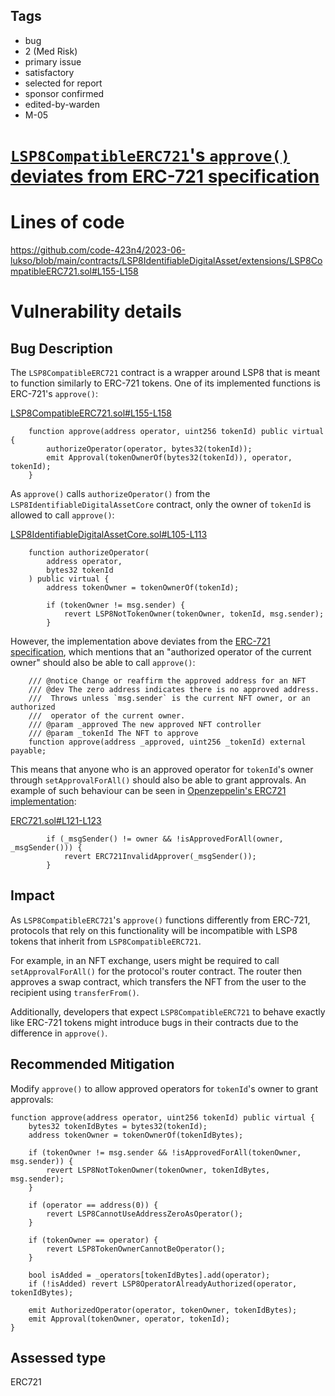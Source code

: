 ## Tags

- bug
- 2 (Med Risk)
- primary issue
- satisfactory
- selected for report
- sponsor confirmed
- edited-by-warden
- M-05

# [`LSP8CompatibleERC721`'s `approve()` deviates from ERC-721 specification](https://github.com/code-423n4/2023-06-lukso-findings/issues/118) 

# Lines of code

https://github.com/code-423n4/2023-06-lukso/blob/main/contracts/LSP8IdentifiableDigitalAsset/extensions/LSP8CompatibleERC721.sol#L155-L158


# Vulnerability details

## Bug Description

The `LSP8CompatibleERC721` contract is a wrapper around LSP8 that is meant to function similarly to ERC-721 tokens. One of its implemented functions is ERC-721's `approve()`:

[LSP8CompatibleERC721.sol#L155-L158](https://github.com/code-423n4/2023-06-lukso/blob/main/contracts/LSP8IdentifiableDigitalAsset/extensions/LSP8CompatibleERC721.sol#L155-L158)

```solidity
    function approve(address operator, uint256 tokenId) public virtual {
        authorizeOperator(operator, bytes32(tokenId));
        emit Approval(tokenOwnerOf(bytes32(tokenId)), operator, tokenId);
    }
```

As `approve()` calls `authorizeOperator()` from the `LSP8IdentifiableDigitalAssetCore` contract, only the owner of `tokenId` is allowed to call `approve()`:

[LSP8IdentifiableDigitalAssetCore.sol#L105-L113](https://github.com/code-423n4/2023-06-lukso/blob/main/contracts/LSP8IdentifiableDigitalAsset/LSP8IdentifiableDigitalAssetCore.sol#L105-L113)

```solidity
    function authorizeOperator(
        address operator,
        bytes32 tokenId
    ) public virtual {
        address tokenOwner = tokenOwnerOf(tokenId);

        if (tokenOwner != msg.sender) {
            revert LSP8NotTokenOwner(tokenOwner, tokenId, msg.sender);
        }
```

However, the implementation above deviates from the [ERC-721 specification](https://eips.ethereum.org/EIPS/eip-721), which mentions that an "authorized operator of the current owner" should also be able to call `approve()`:

```solidity
    /// @notice Change or reaffirm the approved address for an NFT
    /// @dev The zero address indicates there is no approved address.
    ///  Throws unless `msg.sender` is the current NFT owner, or an authorized
    ///  operator of the current owner.
    /// @param _approved The new approved NFT controller
    /// @param _tokenId The NFT to approve
    function approve(address _approved, uint256 _tokenId) external payable;
```

This means that anyone who is an approved operator for `tokenId`'s owner through `setApprovalForAll()` should also be able to grant approvals. An example of such behaviour can be seen in [Openzeppelin's ERC721 implementation](https://github.com/OpenZeppelin/openzeppelin-contracts/blob/master/contracts/token/ERC721/ERC721.sol):

[ERC721.sol#L121-L123](https://github.com/OpenZeppelin/openzeppelin-contracts/blob/master/contracts/token/ERC721/ERC721.sol#L121-L123)

```solidity
        if (_msgSender() != owner && !isApprovedForAll(owner, _msgSender())) {
            revert ERC721InvalidApprover(_msgSender());
        }
```

## Impact

As `LSP8CompatibleERC721`'s `approve()` functions differently from ERC-721, protocols that rely on this functionality will be incompatible with LSP8 tokens that inherit from `LSP8CompatibleERC721`. 

For example, in an NFT exchange, users might be required to call `setApprovalForAll()` for the protocol's router contract. The router then approves a swap contract, which transfers the NFT from the user to the recipient using `transferFrom()`.

Additionally, developers that expect `LSP8CompatibleERC721` to behave exactly like ERC-721 tokens might introduce bugs in their contracts due to the difference in `approve()`.  

## Recommended Mitigation

Modify `approve()` to allow approved operators for `tokenId`'s owner to grant approvals:

```solidity
function approve(address operator, uint256 tokenId) public virtual { 
    bytes32 tokenIdBytes = bytes32(tokenId);
    address tokenOwner = tokenOwnerOf(tokenIdBytes);

    if (tokenOwner != msg.sender && !isApprovedForAll(tokenOwner, msg.sender)) {
        revert LSP8NotTokenOwner(tokenOwner, tokenIdBytes, msg.sender);
    }

    if (operator == address(0)) {
        revert LSP8CannotUseAddressZeroAsOperator();
    }

    if (tokenOwner == operator) {
        revert LSP8TokenOwnerCannotBeOperator();
    }

    bool isAdded = _operators[tokenIdBytes].add(operator);
    if (!isAdded) revert LSP8OperatorAlreadyAuthorized(operator, tokenIdBytes);

    emit AuthorizedOperator(operator, tokenOwner, tokenIdBytes);
    emit Approval(tokenOwner, operator, tokenId);
}
```





## Assessed type

ERC721